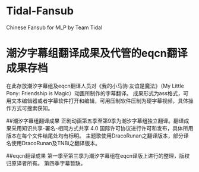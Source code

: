 # Tidal-Fansub
Chinese Fansub for MLP by Team Tidal

# 潮汐字幕组翻译成果及代管的eqcn翻译成果存档
在此存放潮汐字幕组及eqcn翻译人员对《我的小马驹·友谊是魔法》（My Little Pony: Friendship is Magic）动画所制作的字幕翻译。
成果形式为ass格式，可用文本编辑器或者字幕软件打开和编辑，可用压制软件压制为硬字幕视频，具体操作方式可搜索获知。

##潮汐字幕组翻译成果
正剧动画第五季至第9季为潮汐字幕组独立翻译。翻译成果采用知识共享-署名-相同方式共享 4.0 国际许可协议进行许可和发布，具体所用版本在每个文件结尾处均有标明。
主题歌使用DracoRunan之翻译版本，部分译名使用DracoRunan及TNBi之翻译版本。

##eqcn翻译成果
第一季至第三季为潮汐字幕组在eqcn译版上进行的整理，版权归原译者所有。
第四季字幕暂缺。
